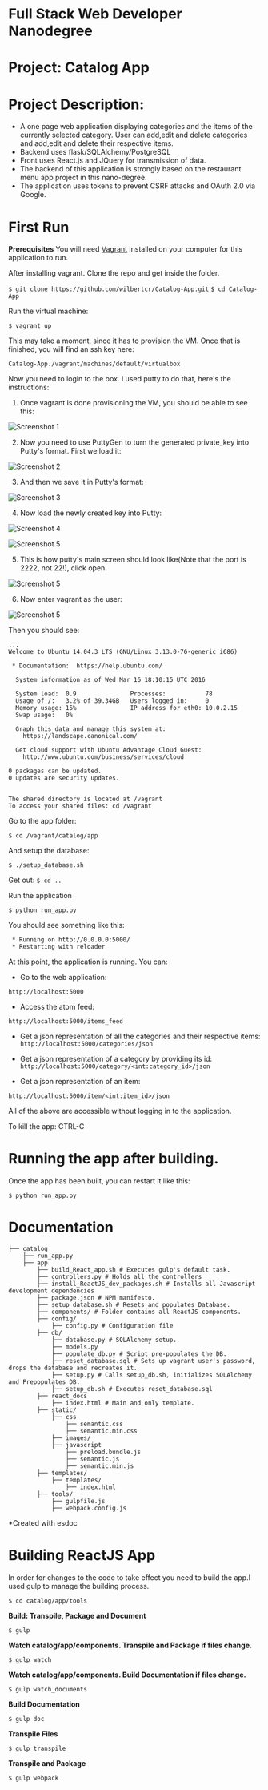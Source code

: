 # Full Stack Web Developer Nanodegree

Project: Catalog App
============================================

Project Description:
============================================
* A one page web application displaying categories and the items of the currently selected category. 
User can add,edit and delete categories and add,edit and delete their respective items.
* Backend uses flask/SQLAlchemy/PostgreSQL
* Front uses React.js and JQuery for transmission of data.
* The backend of this application is strongly based on the restaurant menu app project in this nano-degree.
* The application uses tokens to prevent CSRF attacks and OAuth 2.0 via Google.

# First Run

**Prerequisites** 
You will need [Vagrant](http://www.vagrantup.com/)  installed on your computer for this application to run.

After installing vagrant. Clone the repo and get inside the folder.

`$ git clone https://github.com/wilbertcr/Catalog-App.git`
`$ cd Catalog-App`

Run the virtual machine:

`$ vagrant up`

This may take a moment, since it has to provision the VM. Once that is finished, you will find an ssh key here:

`Catalog-App./vagrant/machines/default/virtualbox`

Now you need to login to the box. I used putty to do that, here's the instructions:

1) Once vagrant is done provisioning the VM, you should be able to see this: 

![Screenshot 1](https://raw.githubusercontent.com/wilbertcr/Catalog-App/master/catalog/app/instructions_snapshots/vagrant_up_done.PNG)

2) Now you need to use PuttyGen to turn the generated private_key into Putty's format. First we load it:

![Screenshot 2](https://raw.githubusercontent.com/wilbertcr/Catalog-App/master/catalog/app/instructions_snapshots/putty_gen_loading_key.PNG)

3) And then we save it in Putty's format:

![Screenshot 3](https://raw.githubusercontent.com/wilbertcr/Catalog-App/master/catalog/app/instructions_snapshots/putty_gen_saving_key.PNG)

4) Now load the newly created key into Putty:

![Screenshot 4](https://raw.githubusercontent.com/wilbertcr/Catalog-App/master/catalog/app/instructions_snapshots/putty_loading_key_1.PNG)

![Screenshot 5](https://raw.githubusercontent.com/wilbertcr/Catalog-App/master/catalog/app/instructions_snapshots/putty_loading_key_2.PNG)

5) This is how putty's main screen should look like(Note that the port is 2222, not 22!), click open.

![Screenshot 5](https://raw.githubusercontent.com/wilbertcr/Catalog-App/master/catalog/app/instructions_snapshots/putty_all_set.PNG)

6) Now enter vagrant as the user:

![Screenshot 5](https://raw.githubusercontent.com/wilbertcr/Catalog-App/master/catalog/app/instructions_snapshots/putty_logging_in.PNG)

Then you should see:

```
...
Welcome to Ubuntu 14.04.3 LTS (GNU/Linux 3.13.0-76-generic i686)

 * Documentation:  https://help.ubuntu.com/

  System information as of Wed Mar 16 18:10:15 UTC 2016

  System load:  0.9               Processes:           78
  Usage of /:   3.2% of 39.34GB   Users logged in:     0
  Memory usage: 15%               IP address for eth0: 10.0.2.15
  Swap usage:   0%

  Graph this data and manage this system at:
    https://landscape.canonical.com/

  Get cloud support with Ubuntu Advantage Cloud Guest:
    http://www.ubuntu.com/business/services/cloud

0 packages can be updated.
0 updates are security updates.


The shared directory is located at /vagrant
To access your shared files: cd /vagrant
```

Go to the app folder:

`$ cd /vagrant/catalog/app`
 
And setup the database:

`$ ./setup_database.sh`

Get out:
`$ cd ..`

Run the application

`$ python run_app.py`

You should see something like this:

```
 * Running on http://0.0.0.0:5000/
 * Restarting with reloader
```

At this point, the application is running. You can:

* Go to the web application:

 `http://localhost:5000`

* Access the atom feed:

`http://localhost:5000/items_feed`

* Get a json representation of all the categories and their respective items:
 `http://localhost:5000/categories/json`
 
* Get a json representation of a category by providing its id:
 `http://localhost:5000/category/<int:category_id>/json`

* Get a json representation of an item:

 `http://localhost:5000/item/<int:item_id>/json`

All of the above are accessible without logging in to the application.

To kill the app: CTRL-C

# Running the app after building.

Once the app has been built, you can restart it like this:

`$ python run_app.py`

# Documentation

```
├── catalog
    ├── run_app.py
    ├── app
        ├── build_React_app.sh # Executes gulp's default task.
        ├── controllers.py # Holds all the controllers
        ├── install_ReactJS_dev_packages.sh # Installs all Javascript development dependencies
        ├── package.json # NPM manifesto.
        ├── setup_database.sh # Resets and populates Database.
        ├── components/ # Folder contains all ReactJS components.
        ├── config/
            ├── config.py # Configuration file
        ├── db/
            ├── database.py # SQLAlchemy setup. 
            ├── models.py 
            ├── populate_db.py # Script pre-populates the DB.
            ├── reset_database.sql # Sets up vagrant user's password, drops the database and recreates it.
            ├── setup.py # Calls setup_db.sh, initializes SQLAlchemy and Prepopulates DB.
            ├── setup_db.sh # Executes reset_database.sql
        ├── react_docs
            ├── index.html # Main and only template.
        ├── static/
            ├── css
                ├── semantic.css
                ├── semantic.min.css
            ├── images/
            ├── javascript           
                ├── preload.bundle.js
                ├── semantic.js
                ├── semantic.min.js
        ├── templates/
            ├── templates/
                ├── index.html
        ├── tools/
            ├── gulpfile.js
            ├── webpack.config.js
```
*Created with esdoc

# Building ReactJS App

In order for changes to the code to take effect you need to build the app.I used gulp to manage the building process. 

`$ cd catalog/app/tools`

**Build: Transpile, Package and Document**

`$ gulp`

**Watch catalog/app/components. Transpile and Package if files change.**

`$ gulp watch`

**Watch catalog/app/components. Build Documentation if files change.**

`$ gulp watch_documents`

**Build Documentation**

`$ gulp doc`

**Transpile Files**

`$ gulp transpile`

**Transpile and Package**

`$ gulp webpack`